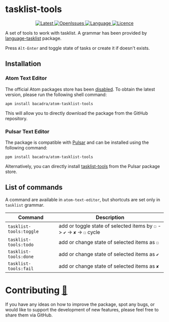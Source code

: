 # tasklist-tools

<p align="center">
  <a href="https://github.com/bacadra/atom-tasklist-tools/tags">
  <img src="https://img.shields.io/github/v/tag/bacadra/atom-tasklist-tools?style=for-the-badge&label=Latest&color=blue" alt="Latest">
  </a>
  <a href="https://github.com/bacadra/atom-tasklist-tools/issues">
  <img src="https://img.shields.io/github/issues-raw/bacadra/atom-tasklist-tools?style=for-the-badge&color=blue" alt="OpenIssues">
  </a>
  <a href="https://github.com/bacadra/atom-tasklist-tools/blob/master/package.json">
  <img src="https://img.shields.io/github/languages/top/bacadra/atom-tasklist-tools?style=for-the-badge&color=blue" alt="Language">
  </a>
  <a href="https://github.com/bacadra/atom-tasklist-tools/blob/master/LICENSE">
  <img src="https://img.shields.io/github/license/bacadra/atom-tasklist-tools?style=for-the-badge&color=blue" alt="Licence">
  </a>
</p>

A set of tools to work with tasklist. A grammar has been provided by [language-tasklist](https://github.com/bacadra/atom-language-tasklist) package.

Press `Alt-Enter` and toggle state of tasks or create it if doesn't exists.

## Installation

### Atom Text Editor

The official Atom packages store has been [disabled](https://github.blog/2022-06-08-sunsetting-atom/). To obtain the latest version, please run the following shell command:

```shell
apm install bacadra/atom-tasklist-tools
```

This will allow you to directly download the package from the GitHub repository.

### Pulsar Text Editor

The package is compatible with [Pulsar](https://pulsar-edit.dev/) and can be installed using the following command:

```shell
ppm install bacadra/atom-tasklist-tools
```

Alternatively, you can directly install [tasklist-tools](https://web.pulsar-edit.dev/packages/tasklist-tools) from the Pulsar package store.

## List of commands

A command are available in `atom-text-editor`, but shortcuts are set only in `tasklist` grammar.

| Command | Description |
| - | - |
| <div style="white-space:nowrap">`tasklist-tools:toggle`</div> | add or toggle state of selected items by `☐` -> `✔` -> `✘` -> `☐` cycle |
| <div style="white-space:nowrap">`tasklist-tools:todo`</div> | add or change state of selected items as `☐` |
| <div style="white-space:nowrap">`tasklist-tools:done`</div> | add or change state of selected items as `✔` |
| <div style="white-space:nowrap">`tasklist-tools:fail`</div> | add or change state of selected items as `✘` |

# Contributing [🍺](https://www.buymeacoffee.com/asiloisad)

If you have any ideas on how to improve the package, spot any bugs, or would like to support the development of new features, please feel free to share them via GitHub.
